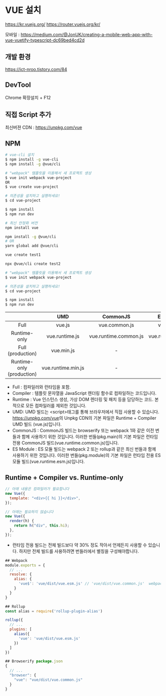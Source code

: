 # VUE 설치

<https://kr.vuejs.org/>
<https://router.vuejs.org/kr/>

모바일 :
<https://medium.com/@JonUK/creating-a-mobile-web-app-with-vue-vuetify-typescript-dc69bed4cd2d>

## 개발 환경

<https://ict-nroo.tistory.com/84>

## DevTool

Chrome 확장설치 + F12

## 직접 Script 추가

최신버젼 CDN : <https://unpkg.com/vue>

## NPM

```bash
# vue-cli 설치
$ npm install -g vue-cli
$ npm install -g @vue/cli

# "webpack" 템플릿을 이용해서 새 프로젝트 생성
$ vue init webpack vue-project
OR
$ vue create vue-project

# 의존성을 설치하고 실행하세요!
$ cd vue-project

$ npm install
$ npm run dev
```

```bash
# 최신 안정화 버전
npm install vue

npm install -g @vue/cli
# OR
yarn global add @vue/cli

vue create test1

npx @vue/cli create test2

# "webpack" 템플릿을 이용해서 새 프로젝트 생성
$ vue init webpack vue-project

# 의존성을 설치하고 실행하세요!
$ cd vue-project

$ npm install
$ npm run dev
```

|                           |        UMD         |       CommonJS        |     ES Module      |
| :-----------------------: | :----------------: | :-------------------: | :----------------: |
|           Full            |       vue.js       |     vue.common.js     |     vue.esm.js     |
|       Runtime-only        |   vue.runtime.js   | vue.runtime.common.js | vue.runtime.esm.js |
|     Full (production)     |     vue.min.js     |           -           |         -          |
| Runtime-only (production) | vue.runtime.min.js |           -           |         -          |

- Full : 컴파일러와 런타임을 포함.
- Compiler : 템플릿 문자열을 JavaScript 렌더링 함수로 컴파일하는 코드입니다.
- Runtime : Vue 인스턴스 생성, 가상 DOM 렌더링 및 패치 등을 담당하는 코드. 본적으로 모든 컴파일러를 제외한 것입니다.
- UMD: UMD 빌드는 \<script\>태그를 통해 브라우저에서 직접 사용할 수 있습니다. <https://unpkg.com/vue>의 Unpkg CDN의 기본 파일은 Runtime + Compiler UMD 빌드 (vue.js)입니다.
- CommonJS : CommonJS 빌드는 browserify 또는 webpack 1와 같은 이전 번들과 함께 사용하기 위한 것입니다. 이러한 번들(pkg.main)의 기본 파일은 런타임 전용 CommonJS 빌드(vue.runtime.common.js)입니다.
- ES Module : ES 모듈 빌드는 webpack 2 또는 rollup과 같은 최신 번들과 함께 사용하기 위한 것입니다. 이러한 번들(pkg.module)의 기본 파일은 런타임 전용 ES 모듈 빌드(vue.runtime.esm.js)입니다.

## Runtime + Compiler vs. Runtime-only

```js
// 아래 내용은 컴파일러가 필요합니다
new Vue({
  template: "<div>{{ hi }}</div>",
});

// 아래는 필요하지 않습니다
new Vue({
  render(h) {
    return h("div", this.hi);
  },
});
```

- 런타임 전용 빌드는 전체 빌드보다 약 30% 정도 작아서 언제든지 사용할 수 있습니다. 하지만 전체 빌드를 사용하려면 번들러에서 별칭을 구성해야합니다.

```js
## Webpack
module.exports = {
  // ...
  resolve: {
    alias: {
      'vue$': 'vue/dist/vue.esm.js' // 'vue/dist/vue.common.js'  webpack 1용 입니다
    }
  }
}

## Rollup
const alias = require('rollup-plugin-alias')

rollup({
  // ...
  plugins: [
    alias({
      'vue': 'vue/dist/vue.esm.js'
    })
  ]
})

## Browserify package.json
{
  // ...
  "browser": {
    "vue": "vue/dist/vue.common.js"
  }
}
```

